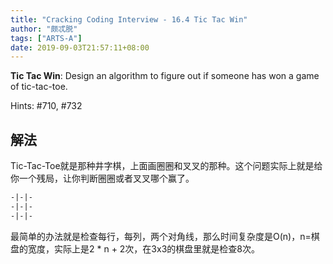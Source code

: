 ```yaml
---
title: "Cracking Coding Interview - 16.4 Tic Tac Win"
author: "颇忒脱"
tags: ["ARTS-A"]
date: 2019-09-03T21:57:11+08:00
---
```


<!--more-->

**Tic Tac Win**: Design an algorithm to figure out if someone has won a game of tic-tac-toe.

Hints: #710, #732

## 解法

Tic-Tac-Toe就是那种井字棋，上面画圈圈和叉叉的那种。这个问题实际上就是给你一个残局，让你判断圈圈或者叉叉哪个赢了。

```txt
-|-|- 
-|-|-
-|-|-
```

最简单的办法就是检查每行，每列，两个对角线，那么时间复杂度是O(n)，n=棋盘的宽度，实际上是2 * n + 2次，在3x3的棋盘里就是检查8次。

